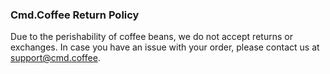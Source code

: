 
### Cmd.Coffee Return Policy

Due to the perishability of coffee beans, we do not accept returns or exchanges. In case you have an issue with your order, please contact us at support@cmd.coffee. 
